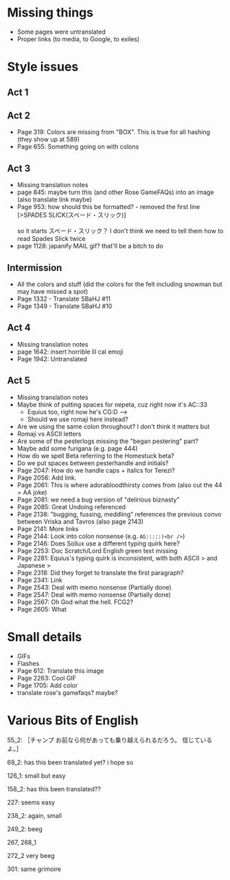 # Missing things
* Some pages were untranslated
* Proper links (to media, to Google, to exiles)

# Style issues
## Act 1
## Act 2
* Page 319: Colors are missing from "BOX". This is true for all hashing (they show up at 589)
* Page 655: Something going on with colons
## Act 3
* Missing translation notes
* page 845: maybe turn this (and other Rose GameFAQs) into an image (also translate link maybe)
* Page 953: how should this be formatted? - removed the first line [&gt;SPADES SLICK(スペード・スリック)]<br/><br/> so it starts スペード・スリック？ I don't think we need to tell them how to read Spades Slick twice
* page 1128: japanify MAIL gif? that'll be a bitch to do
## Intermission
* All the colors and stuff (did the colors for the felt including snowman but may have missed a spot)
* Page 1332 - Translate SBaHJ #11
* Page 1349 - Translate SBaHJ #10
## Act 4
* Missing translation notes
* page 1642: insert horrible lil cal emoji
* Page 1942: Untranslated
## Act 5
* Missing translation notes
* Maybe think of putting spaces for nepeta, cuz right now it's AC::33
    * Equius too, right now he's CG:D -->
    * Should we use romaji here instead?
* Are we using the same colon throughout? I don't think it matters but
* Romaji vs ASCII letters
* Are some of the pesterlogs missing the "began pestering" part?
* Maybe add some furigana (e.g. page 444)
* How do we spell Beta referring to the Homestuck beta?
* Do we put spaces between pesterhandle and initials?
* Page 2047: How do we handle caps + italics for Terezi?
* Page 2056: Add link.
* Page 2061: This is where adorabloodthirsty comes from (also cut the 44 = AA joke)
* Page 2081: we need a bug version of "delirious biznasty"
* Page 2085: Great Undoing referenced
* Page 2138: "bugging, fussing, meddling" references the previous convo between Vriska and Tavros (also page 2143)
* Page 2141: More links
* Page 2144: Look into colon nonsense (e.g. `AG:::::)<br />`)
* Page 2146: Does Sollux use a different typing quirk here?
* Page 2253: Doc Scratch/Lord English green text missing
* Page 2281: Equius's typing quirk is inconsistent, with both ASCII > and Japanese >
* Page 2318: Did they forget to translate the first paragraph?
* Page 2341: Link
* Page 2543: Deal with memo nonsense (Partially done)
* Page 2547: Deal with memo nonsense (Partially done)
* Page 2567: Oh God what the hell. FCG2?
* Page 2605: What

# Small details
* GIFs
* Flashes
* Page 612: Translate this image
* Page 2263: Cool GIF
* Page 1705: Add color
* translate rose's gamefaqs? maybe?

# Various Bits of English
55_2: ［チャンプ お前なら何があっても乗り越えられるだろう。 信じているよ。］

69_2: has this been translated yet? i hope so

126_1: small but easy

158_2: has this been translated??

227: seems easy

238_2: again, small

249_2: beeg

267, 268_1

272_2 very beeg

301: same grimoire
